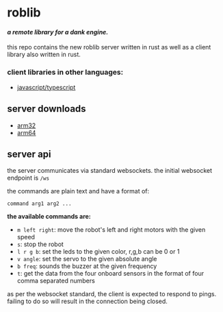# roblib

#### _a remote library for a dank engine._

this repo contains the new roblib server written in rust as well as a client
library also written in rust.

### client libraries in other languages:

-   [javascript/typescript](https://github.com/kareszklub/roblib-client)

## server downloads

-   [arm32](https://nightly.link/kareszklub/roblib-rs/workflows/ci/main/roblib-server-armv7-unknown-linux-gnueabihf.zip)
-   [arm64](https://nightly.link/kareszklub/roblib-rs/workflows/ci/main/roblib-server-aarch64-unknown-linux-gnu.zip)

## server api

the server communicates via standard websockets. the initial websocket endpoint
is `/ws`

the commands are plain text and have a format of:

```
command arg1 arg2 ...
```

**the available commands are:**

-   `m left right`: move the robot's left and right motors with the given speed
-   `s`: stop the robot
-   `l r g b`: set the leds to the given color, r,g,b can be 0 or 1
-   `v angle`: set the servo to the given absolute angle
-   `b freq`: sounds the buzzer at the given frequency
-   `t`: get the data from the four onboard sensors in the format of four comma
    separated numbers

as per the websocket standard, the client is expected to respond to pings.
failing to do so will result in the connection being closed.
